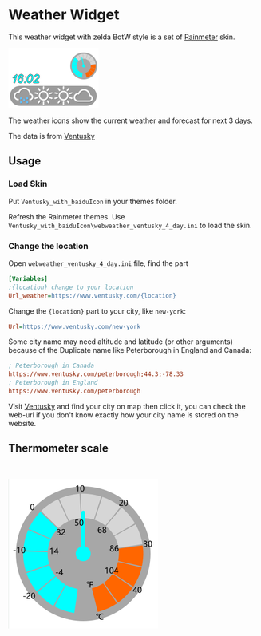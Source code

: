 # Weather Widget
This weather widget with zelda BotW style is a set of [Rainmeter](https://docs.rainmeter.net/) skin. <br/>

![Thumbnail](https://github.com/ZhangTe/rainmeter-weather-zelda-style/blob/main/Asset/screenshot1.png)
<br/>

The weather icons show the current weather and forecast for next 3 days.<br/>

The data is from [Ventusky](https://www.ventusky.com/)

## Usage

### Load Skin
Put `Ventusky_with_baiduIcon` in your themes folder. <br/>

Refresh the Rainmeter themes. Use `Ventusky_with_baiduIcon\webweather_ventusky_4_day.ini` to load the skin.

### Change the location

Open `webweather_ventusky_4_day.ini` file, find the part
```ini
[Variables]
;{location} change to your location
Url_weather=https://www.ventusky.com/{location}
```
Change the `{location}` part to your city, like `new-york`:

```ini
Url=https://www.ventusky.com/new-york
```

Some city name may need altitude and latitude (or other arguments) because of the Duplicate name like Peterborough in England and Canada:

```ini
; Peterborough in Canada
https://www.ventusky.com/peterborough;44.3;-78.33
; Peterborough in England
https://www.ventusky.com/peterborough
```

Visit [Ventusky](https://www.ventusky.com/) and find your city on map then click it, you can check the web-url if you don't know exactly how your city name is stored on the website.


## Thermometer scale



<br/>

![thermoscale](https://github.com/ZhangTe/rainmeter-weather-zelda-style/blob/main/Asset/Thermometer_scale.png)

<br/>

